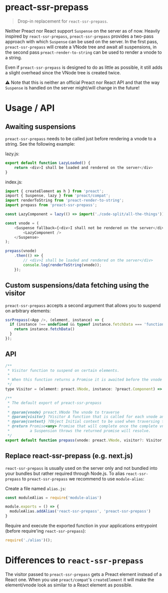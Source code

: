# preact-ssr-prepass

> Drop-in replacement for `react-ssr-prepass`.

Neither Preact nor React support `Suspense` on the server as of now. Heavily inspired by `react-ssr-prepass`, `preact-ssr-prepass` provides a two-pass approach with which `Suspense` can be used on the server. In the first pass, `preact-ssr-prepass` 
will create a VNode tree and await all suspensions, in the second pass `preact-render-to-string`
can be used to render a vnode to a string.

Even if `preact-ssr-prepass` is designed to do as little as possible, it still adds a slight 
overhead since the VNode tree is created twice.

⚠️ Note that this is neither an official Preact nor React API and that the way `Suspense` is handled
on the server might/will change in the future!

# Usage / API

## Awaiting suspensions

`preact-ssr-prepass` needs to be called just before rendering a vnode to a string. See the following
example:

lazy.js:
```js
export default function LazyLoaded() {
    return <div>I shall be loaded and rendered on the server</div>
}
```

index.js:
```js
import { createElement as h } from 'preact';
import { Suspense, lazy } from 'preact/compat';
import renderToString from 'preact-render-to-string';
import prepass from 'preact-ssr-prepass';

const LazyComponent = lazy(() => import('./code-split/all-the-things'));

const vnode = (
    <Suspense fallback={<div>I shall not be rendered on the server</div>}>
        <LazyComponent />
    </Suspense>
);

prepass(vnode)
    .then(() => {
        // <div>I shall be loaded and rendered on the server</div>
        console.log(renderToString(vnode));
    });
```

## Custom suspensions/data fetching using the visitor

`preact-ssr-prepass` accepts a second argument that allows you to suspend on arbitrary elements:

```js
ssrPrepass(<App />, (element, instance) => {
  if (instance !== undefined && typeof instance.fetchData === 'function') {
    return instance.fetchData()
  }
});
```

## API

```js
/**
 * Visitor function to suspend on certain elements.
 * 
 * When this function returns a Promise it is awaited before the vnode will be rendered.
 */
type Visitor = (element: preact.VNode, instance: ?preact.Component) => ?Promise<any>;

/**
 * The default export of preact-ssr-prepass
 *
 * @param{vnode} preact.VNode The vnode to traverse
 * @param{visitor} ?Visitor A function that is called for each vnode and might return a Promise to suspend.
 * @param{context} ?Object Initial context to be used when traversing the vnode tree
 * @return Promise<any> Promise that will complete once the complete vnode tree is traversed. Note that even if
 *         a Suspension throws the returned promise will resolve.
 */
export default function prepass(vnode: preact.VNode, visitor?: Visitor, context:? Object, opts: ?Options): Promise<any>;
```

## Replace react-ssr-prepass (e.g. next.js)

`react-ssr-prepass` is usually used on the server only and not bundled into your bundles but rather
required through Node.js. To alias `react-ssr-prepass` to `preact-ssr-prepass` we recommend to use
`module-alias`:

Create a file named `alias.js`:
```js
const moduleAlias = require('module-alias')

module.exports = () => {
  moduleAlias.addAlias('react-ssr-prepass', 'preact-ssr-prepass')
}
```

Require and execute the exported function in your applications entrypoint (before require'ing `react-ssr-prepass`):
```js
require('./alias')();
```

# Differences to `react-ssr-prepass`

The visitor passed to `preact-ssr-prepass` gets a Preact element instead of a React one. When you use `preact/compat`'s `createElement` it will make the element/vnode look as similar to a React element as possible.
